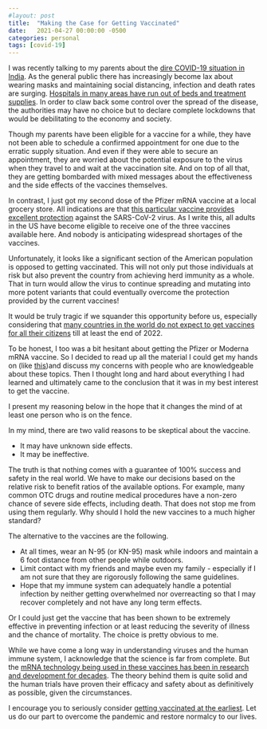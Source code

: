 ```yaml
---
#layout: post
title:  "Making the Case for Getting Vaccinated"
date:   2021-04-27 00:00:00 -0500
categories: personal
tags: [covid-19]
---
```

I was recently talking to my parents about the [dire COVID-19 situation in India](https://www.npr.org/sections/goatsandsoda/2021/04/22/989768074/how-india-went-from-a-ray-of-hope-to-a-world-record-for-most-covid-cases-in-a-da). As the general public there has increasingly become lax about wearing masks and maintaining social distancing, infection and death rates are surging. [Hospitals in many areas have run out of beds and treatment supplies](https://www.npr.org/2021/04/26/990980147/u-s-sending-assistance-as-covid-19-overwhelms-indias-health-system). In order to claw back some control over the spread of the disease, the authorities may have no choice but to declare complete lockdowns that would be debilitating to the economy and society.

Though my parents have been eligible for a vaccine for a while, they have not been able to schedule a confirmed appointment for one due to the erratic supply situation. And even if they were able to secure an appointment, they are worried about the potential exposure to the virus when they travel to and wait at the vaccination site. And on top of all that, they are getting bombarded with mixed messages about the effectiveness and the side effects of the vaccines themselves.

In contrast, I just got my second dose of the Pfizer mRNA vaccine at a local grocery store. All indications are that [this particular vaccine provides excellent protection](https://www.latimes.com/world-nation/story/2021-02-24/pfizer-vaccine-is-effective-across-demographics-according-to-large-scale-data-from-israel) against the SARS-CoV-2 virus. As I write this, all adults in the US have become eligible to receive one of the three vaccines available here. And nobody is anticipating widespread shortages of the vaccines.

Unfortunately, it looks like a significant section of the American population is opposed to getting vaccinated. This will not only put those individuals at risk but also prevent the country from achieving herd immunity as a whole. That in turn would allow the virus to continue spreading and mutating into more potent variants that could eventually overcome the protection provided by the current vaccines!

It would be truly tragic if we squander this opportunity before us, especially considering that [many countries in the world do not expect to get vaccines for all their citizens](https://www.npr.org/transcripts/973791968) till at least the end of 2022.

To be honest, I too was a bit hesitant about getting the Pfizer or Moderna mRNA vaccine. So I decided to read up all the material I could get my hands on (like [this](https://www.cdc.gov/coronavirus/2019-ncov/vaccines/different-vaccines/mrna.html))and discuss my concerns with people who are knowledgeable about these topics. Then I thought long and hard about everything I had learned and ultimately came to the conclusion that it was in my best interest to get the vaccine.

I present my reasoning below in the hope that it changes the mind of at least one person who is on the fence.

In my mind, there are two valid reasons to be skeptical about the vaccine.
 * It may have unknown side effects.
 * It may be ineffective.

The truth is that nothing comes with a guarantee of 100% success and safety in the real world. We have to make our decisions based on the relative risk to benefit ratios of the available options. For example, many common OTC drugs and routine medical procedures have a non-zero chance of severe side effects, including death. That does not stop me from using them regularly. Why should I hold the new vaccines to a much higher standard?

The alternative to the vaccines are the following.
  * At all times, wear an N-95 (or KN-95) mask while indoors and maintain a 6 foot distance from other people while outdoors.
  * Limit contact with my friends and maybe even my family - especially if I am  not sure that they are rigorously following the same guidelines.
  * Hope that my immune system can adequately handle a potential infection by neither getting overwhelmed nor overreacting so that I may recover completely and not have any long term effects.

Or I could just get the vaccine that has been shown to be extremely effective in preventing infection or at least reducing the severity of illness and the chance of mortality. The choice is pretty obvious to me.

While we have come a long way in understanding viruses and the human immune system, I acknowledge that the science is far from complete. But the [mRNA technology being used in these vaccines has been in research and development for decades](https://www.statnews.com/2020/11/10/the-story-of-mrna-how-a-once-dismissed-idea-became-a-leading-technology-in-the-covid-vaccine-race/). The theory behind them is quite solid and the human trials have proven their efficacy and safety about as definitively as possible, given the circumstances.

I encourage you to seriously consider [getting vaccinated at the earliest](https://www.washingtonpost.com/lifestyle/wellness/best-vaccine-johnson-moderna-pfizer/2021/02/25/acf6527e-76af-11eb-9537-496158cc5fd9_story.html). Let us do our part to overcome the pandemic and restore normalcy to our lives.